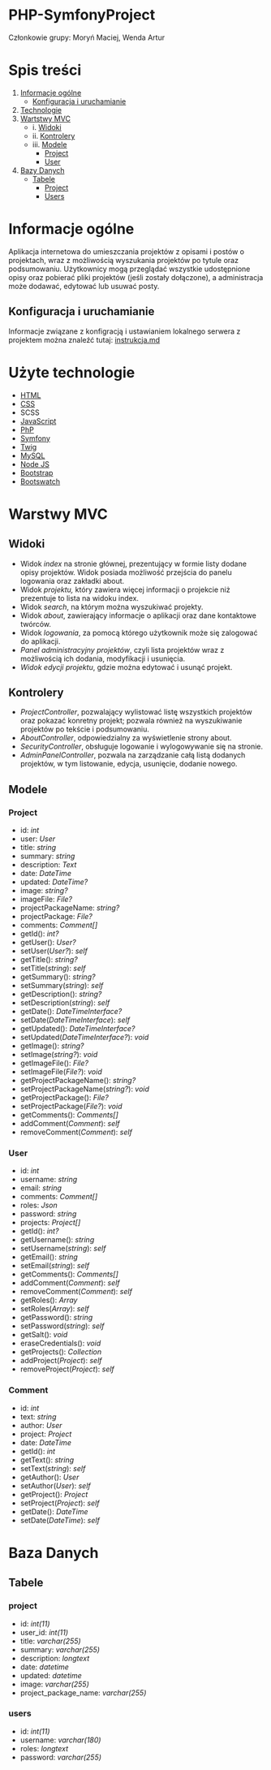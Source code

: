 # PHP-SymfonyProject
Członkowie grupy: Moryń Maciej, Wenda Artur

# Spis treści
1. [Informacje ogólne](#informacje-ogólne)
    * [Konfiguracja i uruchamianie](#konfiguracja-i-uruchamianie)
2. [Technologie](#użyte-technologie)
3. [Wartstwy MVC](#warstwy-mvc)
	* i. [Widoki](#widoki)
	* ii. [Kontrolery](#kontrolery)
	* iii. [Modele](#modele)
		+ [Project](#project)
		+ [User](#user)
4. [Bazy Danych](#baza-danych)
	* [Tabele](#tabele)
		+ [Project](#project)
		+ [Users](#users)

# Informacje ogólne
Aplikacja internetowa do umieszczania projektów z opisami i postów o projektach, wraz z możliwością wyszukania projektów po tytule oraz podsumowaniu.
Użytkownicy mogą przeglądać wszystkie udostępnione opisy oraz pobierać pliki projektów (jeśli zostały dołączone), a administracja może dodawać, edytować lub usuwać posty.

## Konfiguracja i uruchamianie
Informacje związane z konfigracją i ustawianiem lokalnego serwera z projektem można znaleźć tutaj: [instrukcja.md](/Konfiguracja/instrukcja.md)

# Użyte technologie
- [HTML](https://www.w3schools.com/html/)
- [CSS](https://www.w3schools.com/css/)
- SCSS
- [JavaScript](https://www.w3schools.com/js/)
- [PhP](https://www.php.net/)
- [Symfony](https://symfony.com/)
- [Twig](https://twig.symfony.com/)
- [MySQL](https://www.mysql.com/)
- [Node JS](https://nodejs.org/en/)
- [Bootstrap](https://getbootstrap.com/)
- [Bootswatch](https://bootswatch.com/)

# Warstwy MVC

## Widoki
* 	Widok _index_ na stronie głównej, prezentujący w formie listy dodane opisy projektów. Widok posiada możliwość przejścia do panelu logowania oraz zakładki about.
*	Widok _projektu,_ który zawiera więcej informacji o projekcie niż prezentuje to lista na widoku index.
*	Widok _search_, na którym można wyszukiwać projekty.
*	Widok _about_, zawierający informacje o aplikacji oraz dane kontaktowe twórców.
*	Widok _logowania_, za pomocą którego użytkownik może się zalogować do aplikacji.
*	_Panel administracyjny projektów_, czyli lista projektów wraz z możliwością ich dodania, modyfikacji i usunięcia.
*	_Widok edycji projektu_, gdzie można edytować i usunąć projekt.
	
## Kontrolery
* 	_ProjectController_, pozwalający wylistować listę wszystkich projektów oraz pokazać konretny projekt; pozwala również na wyszukiwanie projektów po tekście i podsumowaniu.
*	_AboutController_, odpowiedzialny za wyświetlenie strony about.
*	_SecurityController_, obsługuje logowanie i wylogowywanie się na stronie.
*	_AdminPanelController_, pozwala na zarządzanie całą listą dodanych projektów, w tym listowanie, edycja, usunięcie, dodanie nowego.

## Modele

### Project
*	id: _int_
*	user: _User_
*	title: _string_
*	summary: _string_
*	description: _Text_
*	date: _DateTime_
*	updated: _DateTime?_
*	image: _string?_
*	imageFile: _File?_
*	projectPackageName: _string?_
*	projectPackage: _File?_
*	comments: _Comment[]_
*	getId(): _int?_
*	getUser(): _User?_
*	setUser(_User?_): _self_
*	getTitle(): _string?_
*	setTitle(_string_): _self_
*	getSummary(): _string?_
*	setSummary(_string_): _self_
*	getDescription(): _string?_
*	setDescription(_string_): _self_
*	getDate(): _DateTimeInterface?_
*	setDate(_DateTimeInterface_): _self_
*	getUpdated(): _DateTimeInterface?_
*	setUpdated(_DateTimeInterface?_): _void_
*	getImage(): _string?_
*	setImage(_string?_): _void_
*	getImageFile(): _File?_
*	setImageFile(_File?_): _void_
*	getProjectPackageName(): _string?_
*	setProjectPackageName(_string?_): _void_
*	getProjectPackage(): _File?_
*	setProjectPackage(_File?_): _void_
*	getComments(): _Comments[]_
*	addComment(_Comment_): _self_
*	removeComment(_Comment_): _self_

### User
*	id: _int_
*	username: _string_
*	email: _string_
*	comments: _Comment[]_
*	roles: _Json_
*	password: _string_
*	projects: _Project[]_
*	getId(): _int?_
*	getUsername(): _string_
*	setUsername(_string_): _self_
*	getEmail(): _string_
*	setEmail(_string_): _self_
*	getComments(): _Comments[]_
*	addComment(_Comment_): _self_
*	removeComment(_Comment_): _self_
*	getRoles(): _Array_
*	setRoles(_Array_): _self_
*	getPassword(): _string_
*	setPassword(_string_): _self_
*	getSalt(): _void_
*	eraseCredentials(): _void_
*	getProjects(): _Collection_
*	addProject(_Project_): _self_
*	removeProject(_Project_): _self_

### Comment
*	id: _int_
*	text: _string_
*	author: _User_
*	project: _Project_
*	date: _DateTime_
*	getId(): _int_
*	getText(): _string_
*	setText(_string_): _self_
*	getAuthor(): _User_
*	setAuthor(_User_): _self_
*	getProject(): _Project_
*	setProject(_Project_): _self_
*	getDate(): _DateTime_
*	setDate(_DateTime_): _self_

# Baza Danych
## Tabele

### project
*	id: _int(11)_
*	user_id: _int(11)_
*	title: _varchar(255)_
*	summary: _varchar(255)_
*	description: _longtext_
*	date: _datetime_
*	updated: _datetime_
*	image: _varchar(255)_
*	project_package_name: _varchar(255)_

### users
*	id: _int(11)_
*	username: _varchar(180)_
*	roles: _longtext_
*	password: _varchar(255)_

